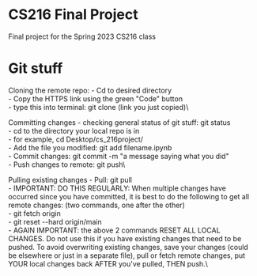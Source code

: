# CS216 Final Project
Final project for the Spring 2023 CS216 class

# Git stuff
Cloning the remote repo:
    - Cd to desired directory\
    - Copy the HTTPS link using the green "Code" button\
    - type this into terminal: git clone (link you just copied)\

Committing changes
    - checking general status of git stuff: git status\
    - cd to the directory your local repo is in\
        - for example, cd Desktop/cs_216project/\
    - Add the file you modified: git add filename.ipynb\
    - Commit changes: git commit -m "a message saying what you did"\
    - Push changes to remote: git push\

Pulling existing changes
    - Pull: git pull\
    - IMPORTANT: DO THIS REGULARLY: When multiple changes have occurred since you have committed, it is best to do the following to get all remote changes: (two commands, one after the other)\
        - git fetch origin \
        - git reset --hard origin/main\
    - AGAIN IMPORTANT: the above 2 commands RESET ALL LOCAL CHANGES. Do not use this if you have existing changes that need to be pushed. To avoid overwriting existing changes, save your changes (could be elsewhere or just in a separate file), pull or fetch remote changes, put YOUR local changes back AFTER you've pulled, THEN push.\